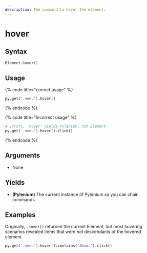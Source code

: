 ```yaml
---
description: The command to hover the element.
---
```


# hover

## Syntax

```python
Element.hover()
```

## Usage

{% code title="correct usage" %}
```python
py.get('.menu').hover()
```
{% endcode %}

{% code title="incorrect usage" %}
```python
# Errors, 'hover' yields Pylenium, not Element
py.get('.menu').hover().click()
```
{% endcode %}

## Arguments

* None

## Yields

* **(Pylenium)** The current instance of Pylenium so you can chain commands

## Examples

Originally, `.hover()` returned the current Element, but most hovering scenarios revealed items that were _not_ descendants of the hovered element.

```python
py.get('.menu').hover().contains('About').click()
```
